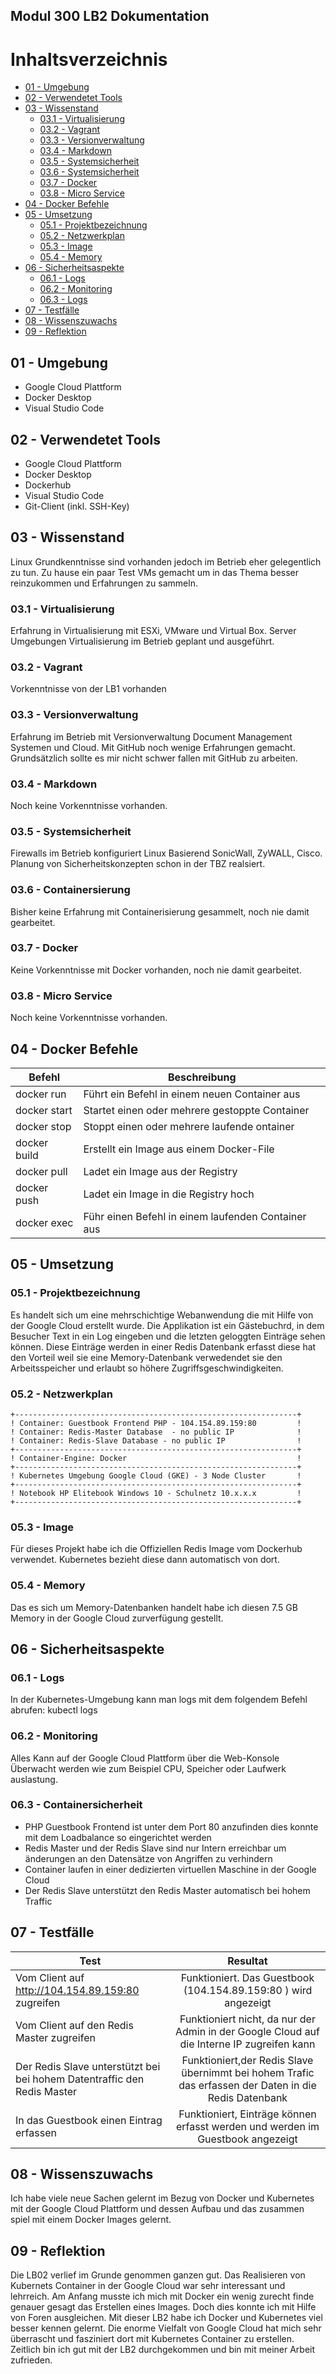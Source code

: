 
## **Modul 300 LB2 Dokumentation** 

# Inhaltsverzeichnis
  - [01 - Umgebung](#01---umgebung)
  - [02 - Verwendetet Tools](#02---verwendetet-tools)
  - [03 - Wissenstand](#03---wissenstand)
    - [03.1 - Virtualisierung](#03.1---virtualisierung)
    - [03.2 - Vagrant](#03.2---vagrant)
    - [03.3 - Versionverwaltung](#03.3---versionverwaltung)
    - [03.4 - Markdown](#03.4---markdown)
    - [03.5 - Systemsicherheit](#03.5---systemsicherheit)
    - [03.6 - Systemsicherheit](#03.6---containersierung)
    - [03.7 - Docker](#03.7---docker)
    - [03.8 - Micro Service](#03.8---micro-service)
  - [04 - Docker Befehle](#04---docker-befehle)
  - [05 - Umsetzung](#05---umsetzung)
    - [05.1 - Projektbezeichnung](#05.1---projektbezeichnung)
    - [05.2 - Netzwerkplan](#05.2---netzwerkplan)
    - [05.3 - Image](#05.3---image)
    - [05.4 - Memory](#05.4---memory)
  - [06 - Sicherheitsaspekte](#06---sicherheitsaspekte)
    - [06.1 - Logs](#06.1---logs)
    - [06.2 - Monitoring](#06.2---monitoring)
    - [06.3 - Logs](#06.3---containersicherheit)
  - [07 - Testfälle](#07---testfälle)   
  - [08 - Wissenszuwachs](#08---wissenszuwachs)
  - [09 - Reflektion](#09---reflektion)
 
## 01 - Umgebung

- Google Cloud Plattform
- Docker Desktop
- Visual Studio Code

## 02 - Verwendetet Tools

- Google Cloud Plattform
- Docker Desktop
- Dockerhub
- Visual Studio Code
- Git-Client (inkl. SSH-Key)

## 03 - Wissenstand

Linux Grundkenntnisse sind vorhanden jedoch im Betrieb eher gelegentlich zu tun. Zu hause ein paar Test VMs gemacht um in das Thema besser reinzukommen und Erfahrungen zu sammeln.

### 03.1 - Virtualisierung
Erfahrung in Virtualisierung mit ESXi, VMware und Virtual Box. Server Umgebungen Virtualisierung im Betrieb geplant und ausgeführt.

### 03.2 - Vagrant
Vorkenntnisse von der LB1 vorhanden

### 03.3 - Versionverwaltung
Erfahrung im Betrieb mit Versionverwaltung Document Management Systemen und Cloud. Mit GitHub noch wenige Erfahrungen gemacht. Grundsätzlich sollte es mir nicht schwer fallen mit GitHub zu arbeiten.

### 03.4 - Markdown
Noch keine Vorkenntnisse vorhanden.

### 03.5 - Systemsicherheit
Firewalls im Betrieb konfiguriert Linux Basierend SonicWall, ZyWALL, Cisco. Planung von Sicherheitskonzepten schon in der TBZ realsiert.

### 03.6 - Containersierung
Bisher keine Erfahrung mit Containerisierung gesammelt, noch nie damit gearbeitet.

### 03.7 - Docker
Keine Vorkenntnisse mit Docker vorhanden, noch nie damit gearbeitet.

### 03.8 - Micro Service
Noch keine Vorkenntnisse vorhanden.

## 04 - Docker Befehle

| Befehl       | Beschreibung                                       |
| ------------ | -------------------------------------------------- |
| docker run   | Führt ein Befehl in einem neuen Container aus      |
| docker start | Startet einen oder mehrere gestoppte Container     |
| docker stop  | Stoppt einen oder mehrere laufende ontainer        |
| docker build | Erstellt ein Image aus einem Docker-File           |
| docker pull  | Ladet ein Image aus der Registry                   |
| docker push  | Ladet ein Image in die Registry hoch               |
| docker exec  | Führ einen Befehl in einem laufenden Container aus |

## 05 - Umsetzung

### 05.1 - Projektbezeichnung
Es handelt sich um eine mehrschichtige Webanwendung die mit Hilfe von der Google Cloud erstellt wurde. Die Applikation ist ein Gästebuchrd, in dem Besucher Text in ein Log eingeben und die letzten geloggten Einträge sehen können. Diese Einträge werden in einer Redis Datenbank erfasst diese hat den Vorteil weil sie eine Memory-Datenbank verwedendet sie den Arbeitsspeicher und erlaubt so höhere Zugriffsgeschwindigkeiten.

### 05.2 - Netzwerkplan

    +---------------------------------------------------------------+
    ! Container: Guestbook Frontend PHP - 104.154.89.159:80         !
    ! Container: Redis-Master Database  - no public IP              !
    ! Container: Redis-Slave Database - no public IP                !
    +---------------------------------------------------------------+
    ! Container-Engine: Docker                                      !
    +---------------------------------------------------------------+
    ! Kubernetes Umgebung Google Cloud (GKE) - 3 Node Cluster       !
    +---------------------------------------------------------------+
    ! Notebook HP Elitebook Windows 10 - Schulnetz 10.x.x.x         !
    +---------------------------------------------------------------+


### 05.3 - Image
Für dieses Projekt habe ich die Offiziellen Redis Image vom Dockerhub verwendet. Kubernetes bezieht diese dann automatisch von dort.

### 05.4 - Memory
Das es sich um Memory-Datenbanken handelt habe ich diesen 7.5 GB Memory in der Google Cloud zurverfügung gestellt. 

## 06 - Sicherheitsaspekte

### 06.1 - Logs
In der Kubernetes-Umgebung kann man logs mit dem folgendem Befehl abrufen: kubectl logs <pod-name>

### 06.2 - Monitoring
Alles Kann auf der Google Cloud Plattform über die Web-Konsole Überwacht werden wie zum Beispiel CPU, Speicher oder Laufwerk auslastung.

### 06.3 - Containersicherheit
- PHP Guestbook Frontend ist unter dem Port 80 anzufinden dies konnte mit dem Loadbalance so eingerichtet werden
- Redis Master und der Redis Slave sind nur Intern erreichbar um änderungen an den Datensätze von Angriffen zu verhindern
- Container laufen in einer dedizierten virtuellen Maschine in der Google Cloud
- Der Redis Slave unterstützt den Redis Master automatisch bei hohem Traffic  

## 07 - Testfälle

|   Test| Resultat  |
|---|:-:|
| Vom Client auf http://104.154.89.159:80 zugreifen  | Funktioniert. Das Guestbook (104.154.89.159:80 ) wird angezeigt  |
| Vom Client auf den Redis Master zugreifen |  Funktioniert nicht, da nur der Admin in der Google Cloud auf die Interne IP zugreifen kann|
| Der Redis Slave unterstützt bei bei hohem Datentraffic den Redis Master |  Funktioniert,der Redis Slave übernimmt bei hohem Trafic das erfassen der Daten in die Redis Datenbank   |
| In das Guestbook einen Eintrag erfassen | Funktioniert, Einträge können erfasst werden und werden im Guestbook angezeigt|

## 08 - Wissenszuwachs

Ich habe viele neue Sachen gelernt im Bezug von Docker und Kubernetes mit der Google Cloud Plattform und dessen Aufbau und das zusammen spiel mit einem Docker Images gelernt.   

## 09 - Reflektion
Die LB02 verlief im Grunde genommen ganzen gut. Das Realisieren von Kubernets Container in der Google Cloud war sehr interessant und lehrreich. Am Anfang musste ich mich mit Docker ein wenig zurecht finde genauer gesagt das Erstellen eines Images. Doch dies konnte ich mit Hilfe von Foren ausgleichen. Mit dieser LB2 habe ich Docker und Kubernetes viel besser kennen gelernt. Die enorme Vielfalt von Google Cloud hat mich sehr überrascht und fasziniert dort mit Kubernetes Container zu erstellen. Zeitlich bin ich gut mit der LB2 durchgekommen und bin mit meiner Arbeit zufrieden. 

